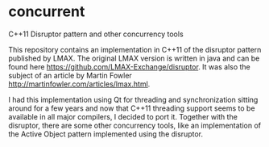 # concurrent
C++11 Disruptor pattern and other concurrency tools

This repository contains an implementation in C++11 of the disruptor pattern published by LMAX.
The original LMAX version is written in java and can be found here https://github.com/LMAX-Exchange/disruptor.
It was also the subject of an article by Martin Fowler http://martinfowler.com/articles/lmax.html.

I had this implementation using Qt for threading and synchronization sitting around for a few years
and now that C++11 threading support seems to be available in all major compilers, I decided to port
it. Together with the disruptor, there are some other concurrency tools, like an implementation
of the Active Object pattern implemented using the disruptor. 
